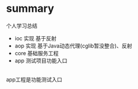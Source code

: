 # summary
个人学习总结 <br>
- ioc 实现 基于反射
- aop 实现 基于Java动态代理(cglib暂没整合)、反射
- core 基础服务工程
- app 测试项目功能入口
<br>
app工程是功能测试入口
